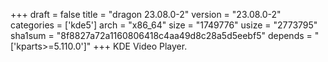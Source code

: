 +++
draft = false
title = "dragon 23.08.0-2"
version = "23.08.0-2"
categories = ['kde5']
arch = "x86_64"
size = "1749776"
usize = "2773795"
sha1sum = "8f8827a72a1160806418c4aa49d8c28a5d5eebf5"
depends = "['kparts>=5.110.0']"
+++
KDE Video Player.